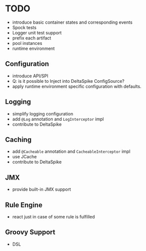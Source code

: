 TODO
====

- introduce basic container states and corresponding events
- Spock tests
- Logger unit test support
- prefix each artifact
- pool instances
- runtime environment


Configuration
-------------

- introduce API/SPI
- Q: is it possible to Inject into DeltaSpike ConfigSource?
- apply runtime environment specific configuration with defaults.

Logging
-------

- simplify logging configuration
- add `@Log` annotation and `LogInterceptor` impl
- contribute to DeltaSpike


Caching
-------

- add `@Cacheable` annotation and `CacheableInterceptor` impl
- use JCache
- contribute to DeltaSpike


JMX
---

- provide built-in JMX support


Rule Engine
-----------

- react just in case of some rule is fulfilled


Groovy Support
--------------

- DSL

